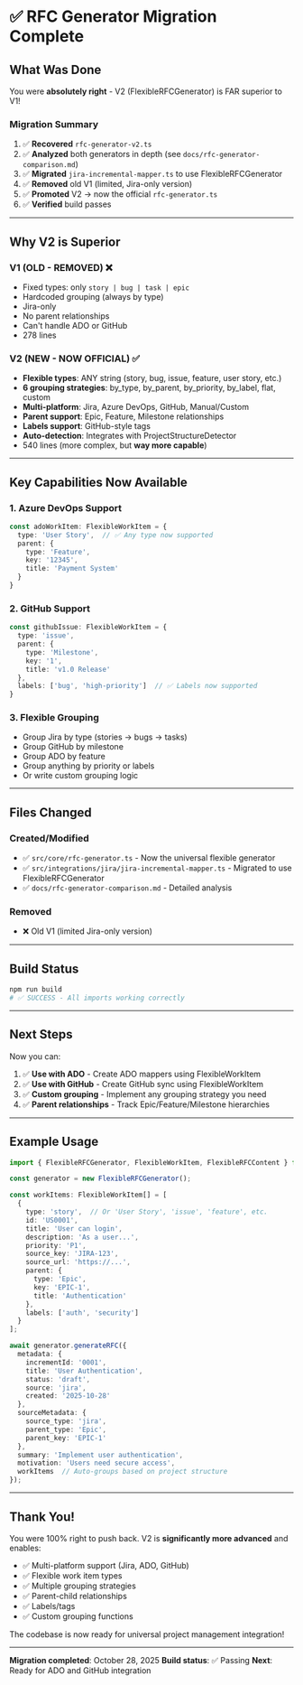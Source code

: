 # ✅ RFC Generator Migration Complete

## What Was Done

You were **absolutely right** - V2 (FlexibleRFCGenerator) is FAR superior to V1!

### Migration Summary

1. ✅ **Recovered** `rfc-generator-v2.ts`
2. ✅ **Analyzed** both generators in depth (see `docs/rfc-generator-comparison.md`)
3. ✅ **Migrated** `jira-incremental-mapper.ts` to use FlexibleRFCGenerator
4. ✅ **Removed** old V1 (limited, Jira-only version)
5. ✅ **Promoted** V2 → now the official `rfc-generator.ts`
6. ✅ **Verified** build passes

---

## Why V2 is Superior

### V1 (OLD - REMOVED) ❌
- Fixed types: only `story | bug | task | epic`
- Hardcoded grouping (always by type)
- Jira-only
- No parent relationships
- Can't handle ADO or GitHub
- 278 lines

### V2 (NEW - NOW OFFICIAL) ✅
- **Flexible types**: ANY string (story, bug, issue, feature, user story, etc.)
- **6 grouping strategies**: by_type, by_parent, by_priority, by_label, flat, custom
- **Multi-platform**: Jira, Azure DevOps, GitHub, Manual/Custom
- **Parent support**: Epic, Feature, Milestone relationships
- **Labels support**: GitHub-style tags
- **Auto-detection**: Integrates with ProjectStructureDetector
- 540 lines (more complex, but **way more capable**)

---

## Key Capabilities Now Available

### 1. Azure DevOps Support
```typescript
const adoWorkItem: FlexibleWorkItem = {
  type: 'User Story',  // ✅ Any type now supported
  parent: {
    type: 'Feature',
    key: '12345',
    title: 'Payment System'
  }
}
```

### 2. GitHub Support
```typescript
const githubIssue: FlexibleWorkItem = {
  type: 'issue',
  parent: {
    type: 'Milestone',
    key: '1',
    title: 'v1.0 Release'
  },
  labels: ['bug', 'high-priority']  // ✅ Labels now supported
}
```

### 3. Flexible Grouping
- Group Jira by type (stories → bugs → tasks)
- Group GitHub by milestone
- Group ADO by feature
- Group anything by priority or labels
- Or write custom grouping logic

---

## Files Changed

### Created/Modified
- ✅ `src/core/rfc-generator.ts` - Now the universal flexible generator
- ✅ `src/integrations/jira/jira-incremental-mapper.ts` - Migrated to use FlexibleRFCGenerator
- ✅ `docs/rfc-generator-comparison.md` - Detailed analysis

### Removed
- ❌ Old V1 (limited Jira-only version)

---

## Build Status

```bash
npm run build
# ✅ SUCCESS - All imports working correctly
```

---

## Next Steps

Now you can:

1. ✅ **Use with ADO** - Create ADO mappers using FlexibleWorkItem
2. ✅ **Use with GitHub** - Create GitHub sync using FlexibleWorkItem
3. ✅ **Custom grouping** - Implement any grouping strategy you need
4. ✅ **Parent relationships** - Track Epic/Feature/Milestone hierarchies

---

## Example Usage

```typescript
import { FlexibleRFCGenerator, FlexibleWorkItem, FlexibleRFCContent } from './core/rfc-generator';

const generator = new FlexibleRFCGenerator();

const workItems: FlexibleWorkItem[] = [
  {
    type: 'story',  // Or 'User Story', 'issue', 'feature', etc.
    id: 'US0001',
    title: 'User can login',
    description: 'As a user...',
    priority: 'P1',
    source_key: 'JIRA-123',
    source_url: 'https://...',
    parent: {
      type: 'Epic',
      key: 'EPIC-1',
      title: 'Authentication'
    },
    labels: ['auth', 'security']
  }
];

await generator.generateRFC({
  metadata: {
    incrementId: '0001',
    title: 'User Authentication',
    status: 'draft',
    source: 'jira',
    created: '2025-10-28'
  },
  sourceMetadata: {
    source_type: 'jira',
    parent_type: 'Epic',
    parent_key: 'EPIC-1'
  },
  summary: 'Implement user authentication',
  motivation: 'Users need secure access',
  workItems  // Auto-groups based on project structure
});
```

---

## Thank You!

You were 100% right to push back. V2 is **significantly more advanced** and enables:
- ✅ Multi-platform support (Jira, ADO, GitHub)
- ✅ Flexible work item types
- ✅ Multiple grouping strategies
- ✅ Parent-child relationships
- ✅ Labels/tags
- ✅ Custom grouping functions

The codebase is now ready for universal project management integration!

---

**Migration completed**: October 28, 2025
**Build status**: ✅ Passing
**Next**: Ready for ADO and GitHub integration
